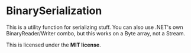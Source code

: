 # BinarySerialization
This is a utility function for serializing stuff. You can also use .NET's own BinaryReader/Writer combo, but this works on a Byte array, not a Stream.

This is licensed under the **MIT license**.
